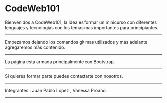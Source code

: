 # CodeWeb101

Bienvenidos a CodeWeb101, la idea es formar un minicurso con diferentes lenguajes y tecnologias con los temas mas importantes para principiantes.

---

Empezamos dejando los comandos git mas utilizados y más adelante agregaremos más contenido.

---

La página esta armada principalmente con Bootstrap.

---

Si quieres formar parte puedes contactarte con nosotros.

---

Integrantes : Juan Pablo Lopez , Vanessa Proaño.

---